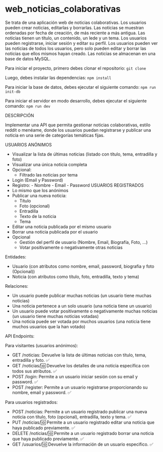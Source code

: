 # web_noticias_colaborativas

Se trata de una aplicación web de noticias colaborativas. Los usuarios pueden crear noticias, editarlas y borrarlas. Las noticias se muestran ordenadas por fecha de creación, de más reciente a más antigua. Las noticias tienen un título, un contenido, un lede y un tema. Los usuarios pueden registrarse, iniciar sesión y editar su perfil. Los usuarios pueden ver las noticias de todos los usuarios, pero solo pueden editar y borrar las noticias que ellos mismos hayan creado. Las noticias se almacenan en una base de datos MySQL.

Para iniciar el proyecto, primero debes clonar el repositorio:
`git clone`

Luego, debes instalar las dependencias:
`npm install`

Para iniciar la base de datos, debes ejecutar el siguiente comando:
`npm run init-db`

Para iniciar el servidor en modo desarrollo, debes ejecutar el siguiente comando:
`npm run dev`

DESCRIPCIÓN

Implementar una API que permita gestionar noticias colaborativas, estilo reddit o menéame,
donde los usuarios puedan registrarse y publicar una noticia en una serie de categorías
temáticas fijas.

USUARIOS ANÓNIMOS

- Visualizar la lista de últimas noticias (listado con título, tema, entradilla y foto)
- Visualizar una única noticia completa
- Opcional:
  - Filtrado las noticias por tema
- Login (Email y Password)
- Registro: - Nombre - Email - Password
  USUARIOS REGISTRADOS
- Lo mismo que los anónimos
- Publicar una nueva noticia:
  - Título
  - Foto (opcional)
  - Entradilla
  - Texto de la noticia
  - Tema
- Editar una noticia publicada por el mismo usuario
- Borrar una noticia publicada por el usuario
- Opcional
  - Gestión del perfil de usuario (Nombre, Email, Biografía, Foto, ...)
  - Votar positivamente o negativamente otras noticias

Entidades:

- Usuario (con atributos como nombre, email, password, biografia y foto (Opcional))
- Noticia (con atributos como título, foto, entradilla, texto y tema)

Relaciones:

- Un usuario puede publicar muchas noticias (un usuario tiene muchas noticias)
- Una noticia pertenece a un solo usuario (una noticia tiene un usuario)
- Un usuario puede votar positivamente o negativamente muchas noticias (un usuario tiene muchas noticias votadas)
- Una noticia puede ser votada por muchos usuarios (una noticia tiene muchos usuarios que la han votado)

API Endpoints:

Para visitantes (usuarios anónimos):

- GET /noticias: Devuelve la lista de últimas noticias con título, tema, entradilla y foto. ✅
- GET /noticias/:id: Devuelve los detalles de una noticia específica con todos sus atributos. ✅
- POST /login: Permite a un usuario iniciar sesión con su email y password. ✅
- POST /register: Permite a un usuario registrarse proporcionando su nombre, email y password. ✅

Para usuarios registrados:

- POST /noticias: Permite a un usuario registrado publicar una nueva noticia con título, foto (opcional), entradilla, texto y tema. ✅
- PUT /noticias/:id: Permite a un usuario registrado editar una noticia que haya publicado previamente. ✅
- DELETE /noticias/:id: Permite a un usuario registrado borrar una noticia que haya publicado previamente. ✅
- GET /usuarios/:id: Devuelve la información de un usuario especifico. ✅
